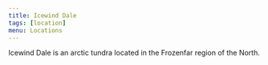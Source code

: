 ```yaml
---
title: Icewind Dale
tags: [location]
menu: Locations
---
```


Icewind Dale is an arctic tundra located in the Frozenfar region of the North.